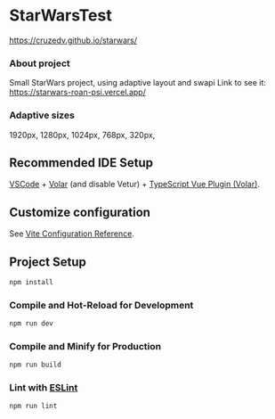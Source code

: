 # StarWarsTest
https://cruzedv.github.io/starwars/
### About project ###
Small StarWars project, using adaptive layout and swapi
Link to see it:
https://starwars-roan-psi.vercel.app/
### Adaptive sizes ###
1920px,
1280px,
1024px,
768px,
320px,
## Recommended IDE Setup

[VSCode](https://code.visualstudio.com/) + [Volar](https://marketplace.visualstudio.com/items?itemName=Vue.volar) (and disable Vetur) + [TypeScript Vue Plugin (Volar)](https://marketplace.visualstudio.com/items?itemName=Vue.vscode-typescript-vue-plugin).

## Customize configuration

See [Vite Configuration Reference](https://vitejs.dev/config/).

## Project Setup

```sh
npm install
```

### Compile and Hot-Reload for Development

```sh
npm run dev
```

### Compile and Minify for Production

```sh
npm run build
```

### Lint with [ESLint](https://eslint.org/)

```sh
npm run lint
```


